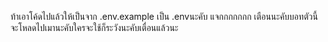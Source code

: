 ท้าเอาโค้ดไปแล้วให้เป็นจาก .env.example เป็น .envนะคับ
แจกกกกกกก
เตือนนะคับบอทตัวนี้จะโหลดไปเมานะคับใครจะใช้ก็ระวังนะคับเตื่อนแล้วนะ
